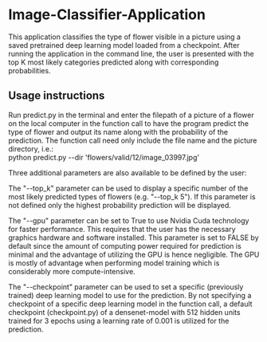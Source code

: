 # Image-Classifier-Application
This application classifies the type of flower visible in a picture using a saved pretrained deep learning model loaded from a checkpoint. After running the application in the command line, the user is presented with the top K most likely categories predicted along with corresponding probabilities.

## Usage instructions
Run predict.py in the terminal and enter the filepath of a picture of a flower on the local computer in the function call to have the program predict the type of flower and output its name along with the probability of the prediction. The function call need only include the file name and the picture directory, i.e.:<br>
python predict.py --dir 'flowers/valid/12/image_03997.jpg'

Three additional parameters are also available to be defined by the user:

The "--top_k" parameter can be used to display a specific number of the most likely predicted types of flowers (e.g. "--top_k 5"). If this parameter is not defined only the highest probability prediction will be displayed.

The "--gpu" parameter can be set to True to use Nvidia Cuda technology for faster performance. This requires that the user has the necessary graphics hardware and software installed. This parameter is set to FALSE by default since the amount of computing power required for prediction is minimal and the advantage of utilizing the GPU is hence negligible. The GPU is mostly of advantage when performing model training which is considerably more compute-intensive.

The "--checkpoint" parameter can be used to set a specific (previously trained) deep learning model to use for the prediction. By not specifying a checkpoint of a specific deep learning model in the function call, a default checkpoint (checkpoint.py) of a densenet-model with 512 hidden units trained for 3 epochs using a learning rate of 0.001 is utilized for the prediction.
